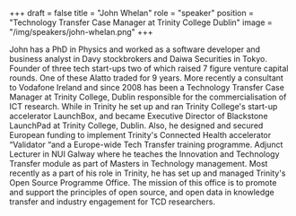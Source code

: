 +++
draft = false
title = "John Whelan"
role = "speaker"
position = "Technology Transfer Case Manager at Trinity College Dublin"
image = "/img/speakers/john-whelan.png"
+++

John has a PhD in Physics and worked as a software developer and business analyst in Davy stockbrokers and Daiwa Securities in Tokyo. Founder of three tech start-ups two of which raised 7 figure venture capital rounds. One of these Alatto traded for 9 years. More recently a consultant to Vodafone Ireland and since 2008 has been a Technology Transfer Case Manager at Trinity College, Dublin responsible for the commercialisation of ICT research. While in Trinity he set up and ran Trinity College's start-up accelerator LaunchBox, and became Executive Director of Blackstone LaunchPad at Trinity College, Dublin. Also, he designed and secured European funding to implement Trinity's Connected Health accelerator “Validator “and a Europe-wide Tech Transfer training programme. Adjunct Lecturer in NUI Galway where he teaches the Innovation and Technology Transfer module as part of Masters in Technology management. Most recently as a part of his role in Trinity, he has set up and managed Trinity's Open Source Programme Office. The mission of this office is to promote and support the principles of open source, and open data in knowledge transfer and industry engagement for TCD researchers.